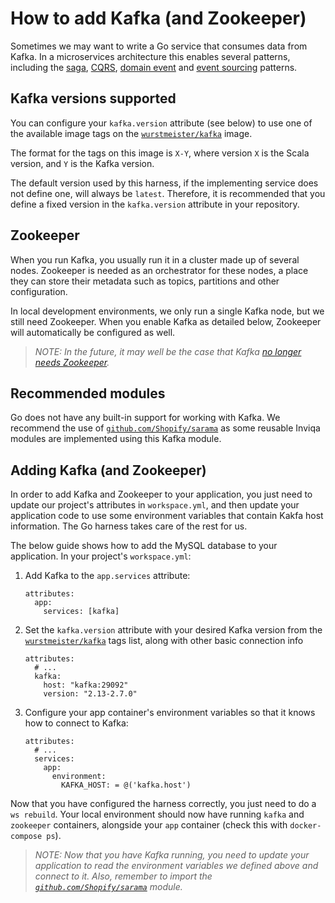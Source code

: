 # How to add Kafka (and Zookeeper)

Sometimes we may want to write a Go service that consumes data from Kafka. In a microservices architecture this enables several patterns, including the [saga], [CQRS], [domain event] and [event sourcing] patterns.

## Kafka versions supported

You can configure your `kafka.version` attribute (see below) to use one of the available image tags on the [`wurstmeister/kafka`] image.

The format for the tags on this image is `X-Y`, where version `X` is the Scala version, and `Y` is the Kafka version.

The default version used by this harness, if the implementing service does not define one, will always be `latest`. Therefore, it is recommended that you define a fixed version in the `kafka.version` attribute in your repository.

## Zookeeper

When you run Kafka, you usually run it in a cluster made up of several nodes. Zookeeper is needed as an orchestrator for these nodes, a place they can store their metadata such as topics, partitions and other configuration.

In local development environments, we only run a single Kafka node, but we still need Zookeeper. When you enable Kafka as detailed below, Zookeeper will automatically be configured as well.

>_NOTE: In the future, it may well be the case that Kafka [no longer needs Zookeeper](https://www.confluent.io/blog/removing-zookeeper-dependency-in-kafka/)._

## Recommended modules

Go does not have any built-in support for working with Kafka. We recommend the use of [`github.com/Shopify/sarama`] as some reusable Inviqa modules are implemented using this Kafka module.

## Adding Kafka (and Zookeeper)

In order to add Kafka and Zookeeper to your application, you just need to update our project's attributes in `workspace.yml`, and then update your application code to use some environment variables that contain Kakfa host information. The Go harness takes care of the rest for us.

The below guide shows how to add the MySQL database to your application. In your project's `workspace.yml`:

1. Add Kafka to the `app.services` attribute:
   ```
   attributes:
     app:
       services: [kafka]
   ```
1. Set the `kafka.version` attribute with your desired Kafka version from the [`wurstmeister/kafka`] tags list, along with other basic connection info
   ```
   attributes:
     # ...
     kafka:
       host: "kafka:29092"
       version: "2.13-2.7.0"
   ```
1. Configure your app container's environment variables so that it knows how to connect to Kafka:
   ```
   attributes:
     # ...
     services:
       app:
         environment:
           KAFKA_HOST: = @('kafka.host')
   ```

Now that you have configured the harness correctly, you just need to do a `ws rebuild`. Your local environment should now have running `kafka` and `zookeeper` containers, alongside your `app` container (check this with `docker-compose ps`).

>_NOTE: Now that you have Kafka running, you need to update your application to read the environment variables we defined above and connect to it. Also, remember to import the [`github.com/Shopify/sarama`] module._

[saga]: https://microservices.io/patterns/data/saga.html
[CQRS]: https://microservices.io/patterns/data/cqrs.html
[domain event]: https://microservices.io/patterns/data/domain-event.html
[event sourcing]: https://microservices.io/patterns/data/event-sourcing.html
[`wurstmeister/kafka`]: https://hub.docker.com/r/wurstmeister/kafka/tags
[`github.com/Shopify/sarama`]: https://github.com/Shopify/sarama
